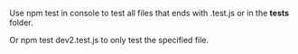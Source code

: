 Use npm test in console to test all files that ends with .test.js or in the __tests__ folder.

Or npm test dev2.test.js to only test the specified file.